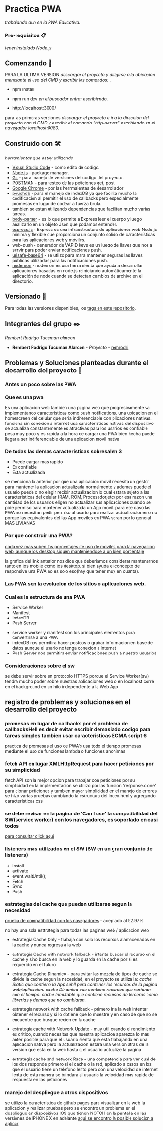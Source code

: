 # Practica PWA

_trabajando aun en la PWA Educativa._


### Pre-requisitos 📋

_tener instalado Node.js_

## Comenzando 🚀

PARA LA ULTIMA VERSION
_descargar el proyecto y dirigirse a la ubicacion mendiante el uso del CMD y escribir los comandos: ._

* npm install
* npm run dev
_en el buscador entrar escribiendo._

* http://localhost:3000/

para las primeras versiones
_descargar el proyecto e ir a la direccion del proyecto con el CMD y escribir el comando "http-server" escribiendo en el navegador localhost:8080._

## Construido con 🛠️

_herramientas que estoy utilizando_

* [Visual Studio Code](https://code.visualstudio.com/) - como edito de codigo.
* [Node.js](https://nodejs.org/es/) - package manager.
* [Git](https://git-scm.com/) - para manejo de versiones del codigo del proyecto.
* [POSTMAN](https://www.postman.com/) - para testeo de las peticiones get, post.
* [Google Chrome](https://www.google.com/intl/es-419/chrome/) - por las herrmaientas de desarrollador
* [pouchdb](https://pouchdb.com/) - para el manejo de indexDB ya que facilita mucho la codificacion al permitir el uso de callbacks pero especialmente promesas en lugar de codear a fuerza bruta.
* tambien se estan utilizando dependencias que facilitan mucho varias tareas.
* [body-parser](https://www.npmjs.com/package/body-parser) - es lo que permite a Express leer el cuerpo y luego analizarlo en un objeto Json que podamos entender.
* [express.js](https://expressjs.com/es/) - Express es una infraestructura de aplicaciones web Node.js mínima y flexible que proporciona un conjunto sólido de características para las aplicaciones web y móviles.
* [web-push](https://www.npmjs.com/package/web-push) - generador de VAPID keys es un juego de llaves que nos a servir para poder enviar notificaciones push.
* [urlsafe-base64](https://www.npmjs.com/package/urlsafe-base64) - se utlizo para mara mantener seguras las llaves publicas utilizadas para las notificaciones push.
* [nodemon](https://www.npmjs.com/package/nodemon) - nodemon es una herramienta que ayuda a desarrollar aplicaciones basadas en node.js reiniciando automáticamente la aplicación de node cuando se detectan cambios de archivo en el directorio.
## Versionado 📌

Para todas las versiones disponibles, los [tags en este repositorio](https://github.com/remrodri/practicaAwa).

## Integrantes del grupo ✒️

_Rembert Rodrigo Tucuman alarcon_

* **Rembert Rodrigo Tucuman Alarcon** - *Proyecto* - 
[remrodri](https://github.com/remrodri) 

## Problemas y Soluciones planteadas durante el desarrollo del proyecto 📄

### Antes un poco sobre las PWA
### Que es una pwa
Es una aplicacion web tambien una pagina web que progresivamente va implementando caracteristicas como push notifications. 
una ubicacion en el homescreen del celular que seria indiferenciable con plicaciones nativas.
funciona sin conexion a internet
usa caracteristicas nativas del dispositivo
se actualiza constantemente
es atractivas para los usarios es confiable
pesa muy poco
y es rapida a la hora de cargar
una PWA bien hecha puede llegar a ser indiferenciable de una aplicacion movil nativa

### De todas las demas caracteristicas sobresalen 3
* Puede cargar mas rapido
* Es confiable
* Esta actualizada

se menciona lo anterior por que una aplicacion movil 
necesita un gestor para mantener la aplicacion actualizada normalmente y ademas puede el usuario puede o no elegir recibir actualizacion lo cual estara sujeto a las caracteristicas del celular (RAM, ROM, Procesador,etc) por esa razon una cantidad de los usuarios eligen no actualizar sus aplicaciones cuando se pide permiso para mantener actualizada un App movil. 
para ese caso las PWA no necesitan pedir permiso al usario para realizar actualizaciones o no porque las equivalentes del las App moviles en PWA seran por lo general MAS LIVIANAS

### Por que construir una PWA?

[cada vez mas suben los porcentajes de uso de moviles para la navegacion web, aunque los desktop siguen manteniendose a un bien porcentaje](https://gs.statcounter.com/platform-market-share/desktop-mobile/worldwide/#monthly-201907-202007-bar)

la grafica del link anterior nos dice que deberiamos considerar mantenernos tanto en los mobile como los desktop.
si bien ayuda el concepto de responsive una PWA no es solo eso(hay que tener muy en cuanta).

### Las PWA son la evolucion de los sitios o aplicaciones web.

### Cual es la estructura de una PWA

* Service Worker 
* Manifest
* IndexDB
* Push Server

- service worker y manifest son los principales elementos para convertirse a una PWA
- indexDB nos permitira hacer posteos o grabar informacion en base de datos aunque el usario no tenga conexion a internet 
- Push Server nos permitira enviar notificaciones push a nuestro usuarios

### Consideraciones sobre el sw
se debe servir sobre un protocolo HTTPS porque el Service Worker(sw) tendra mucho poder sobre nuestras aplicaciones web o en localhost
corre en el background en un hilo independiente a la Web App

## registro de problemas y soluciones en el desarrollo del proyecto

### promesas en lugar de callbacks por el problema de callbacksHell es decir evitar escribir demasiado codigo para tareas simples tambien usar caracteristicas ECMA script 6
practica de promesas el uso de PWA's usa todo el tiempo promesas mediante el uso de funciones lambda o funciones anonimas

### fetch API en lugar XMLHttpRequest para hacer peticiones por su simplicidad
fetch API son la mejor opcion para trabajar con peticiones por su simplicidad en la implementacion
se utilizo por las funcion 'response.clone' para clonar peticiones
y tambien mayor simplicidad en el manejo de errores
se hizo varias pruebas cambiando la estructura del index.html y agregando caracteristicas css

### se debe revisar en la pagina de 'Can I use' la compatibilidad del SW(service worker) con los navegadores, es soportado en casi todos
[para consultar click aqui](https://caniuse.com/#search=service%20worker)

### listeners mas utilizados en el SW (SW en un gran conjunto de listeners)
* install
* activate
* event.waitUntil();
* Fetch
* Sync
* Push

### estrategias del cache que pueden utilizarse segun la necesidad
[prueba de compatibilidad con los navegadores](https://caniuse.com/#search=cache) - aceptado al 92.97%

no hay una sola esttrategia para todas las paginas web / aplicacion web
* estrategia Cache Only - trabaja con solo los recursos alamacenados en la cache y nunca regresa a la web.

* estrategia Cache with network fallback - intenta buscar el recurso en el cache y sino busca en la web y lo guarda en la cache por si es requerido en el futuro

* estrategia Cache Dinamico - para evitar las mezcla de tipos de cache se divide la cache segun la necesidad, en el proyecto se utiliza la:
 _cache Static que contiene la App sehll para contener los recursos de la pagina web/aplicacion._
 _cache Dinamica que contiene recursos que variaran con el tiempo._
 _cache Inmutable que contiene recursos de terceros como librerias y demas que no cambiaran._

 * estrategia network with cache fallback - primero ir a la web intentar obtener el recurso y si lo obtiene que lo muestre y en caso de que no se encuentre que busque recien en la cache

 * estrategia cache with Network Update  - muy util cuando el rendimiento es critico, cuando necesitas que nuestra aplicacion aparezca lo mas anter posible para que el usuario sienta que esta trabajando en una aplicacion nativa pero la actualizacion estara una version atras de la version que esta en la web hasta q el usuario actualize la pagina

 * estrategia cache and network Race - una competencia para ver cual de los dos responde primero si el cache o la red, aplicado a casos en los que el usuario tiene un telefono lento pero con una velocidad de internet lenta de esta manera se brindara al usuario la velocidad mas rapida de respuesta en las peticiones

### manejo del despliegue a otros dispositivos
se utilizo la caracteristica de github pages para visualizar en la web la aplicacion y realizar pruebas pero se encontro un problema en el despliegue en dispositivos IOS que tienen NOTCH en la pantalla en las versiones de IPHONE X en adelante
[aqui se encontro la posible solucion a aplicar](https://medium.com/appscope/designing-native-like-progressive-web-apps-for-ios-1b3cdda1d0e8)












